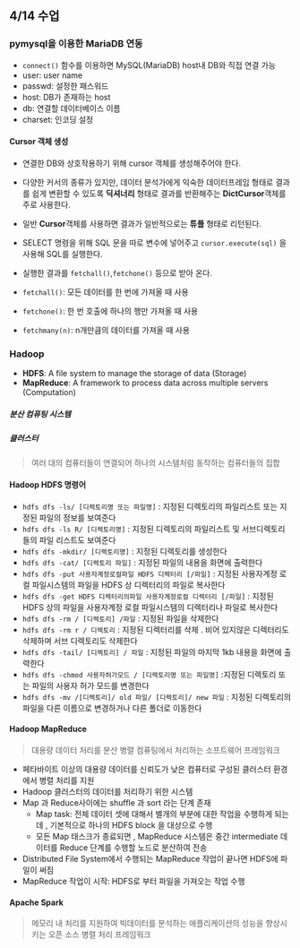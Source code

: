 ## 4/14 수업

### pymysql을 이용한 MariaDB 연동

*  `connect()` 함수를 이용하면 MySQL(MariaDB) host내 DB와 직접 연결 가능
* user: user name
* passwd: 설정한 패스워드
* host: DB가 존재하는 host
* db: 연결할 데이터베이스 이름
* charset: 인코딩 설정



#### Cursor 객체 생성

* 연결한 DB와 상호작용하기 위해 cursor 객체를 생성해주어야 한다.

* 다양한 커서의 종류가 있지만, 데이터 분석가에게 익숙한 데이터프레임 형태로 결과를 쉽게 변환할 수 있도록 **딕셔너리** 형태로 결과를 반환해주는 **DictCursor**객체를 주로 사용한다.

* 일반 **Cursor**객체를 사용하면 결과가 일반적으로는 **튜플** 형태로 리턴된다.

* SELECT 명령을 위해 SQL 문을 따로 변수에 넣어주고 `cursor.execute(sql)` 을 사용해 SQL를 실행한다.

* 실행한 결과를 `fetchall()`,`fetchone()` 등으로 받아 온다.

* `fetchall()`: 모든 데이터를 한 번에 가져올 때 사용

* `fetchone()`: 한 번 호출에 하나의 행만 가져올 때 사용

* `fetchmany(n)`: n개만큼의 데이터를 가져올 때 사용





### Hadoop

* **HDFS**: A file system to manage the storage of data (Storage)
* **MapReduce**: A framework to process data across multiple servers (Computation)





##### 분산 컴퓨팅 시스템



##### 클러스터

>  여러 대의 컴퓨터들이 연결되어 하나의 시스템처럼 동작하는 컴퓨터들의 집합





#### Hadoop HDFS 명령어

* `hdfs dfs -ls/ [디렉토리명 또는 파일명]`
  : 지정된 디렉토리의 파일리스트 또는 지정된 파일의 정보를 보여준다
* `hdfs dfs -ls R/ [디렉토리명]`
  : 지정된 디렉토리의 파일리스트 및 서브디렉토리들의 파일 리스트도 보여준다
* `hdfs dfs -mkdir/ [디렉토리명]`
  : 지정된 디렉토리를 생성한다
* `hdfs dfs -cat/ [디렉토리 파일]`
  : 지정된 파일의 내용을 화면에 출력한다
* `hdfs dfs -put 사용자계정로컬파일 HDFS 디렉터리 [/파일]`
  : 지정된 사용자계정 로컬 파일시스템의 파일을 HDFS 상 디렉터리의 파일로 복사한다
* `hdfs dfs -get HDFS 디렉터리의파일 사용자계정로컬 디렉터리 [/파일]`
  : 지정된 HDFS 상의 파일을 사용자계정 로컬 파일시스템의 디렉터리나 파일로 복사한다
* `hdfs dfs -rm / [디렉토리] /파일`
  : 지정된 파일을 삭제한다
* `hdfs dfs -rm r / 디렉토리`
  : 지정된 디렉터리를 삭제 . 비어 있지않은 디렉터리도 삭제하며 서브 디렉토리도 삭제한다
* `hdfs dfs -tail/ [디렉토리] / 파일`
  : 지정된 파일의 마지막 1kb 내용을 화면에 출력한다
* `hdfs dfs -chmod 사용자허가모드 / [디렉토리명 또는 파일명]`
  :지정된 디렉토리 또는 파일의 사용자 허가 모드를 변경한다
* `hdfs dfs -mv /[디렉토리]/ old 파일/ [디렉토리]/ new 파일`
  : 지정된 디렉토리의 파일을 다른 이름으로 변경하거나 다른 폴더로 이동한다




#### Hadoop MapReduce

> 대용량 데이터 처리를 분산 병렬 컴퓨팅에서 처리하는 소프트웨어 프레임워크

* 페타바이트 이상의 대용량 데이터를 신뢰도가 낮은 컴퓨터로 구성된 클러스터 환경에서 병렬 처리를 지원
* Hadoop 클러스터의 데이터를 처리하기 위한 시스템
* Map 과 Reduce사이에는 shuffle 과 sort 라는 단계 존재
  * Map task:  전체 데이터 셋에 대해서 별개의 부분에 대한 작업을 수행하게 되는데 , 기본적으로 하나의 HDFS block 을 대상으로 수행
  * 모든 Map 태스크가 종료되면 , MapReduce 시스템은 중간 intermediate 데이터를 Reduce 단계를 수행할 노드로 분산하여 전송
* Distributed File System에서 수행되는 MapReduce 작업이 끝나면 HDFS에 파일이 써짐
*  MapReduce 작업이 시작: HDFS로 부터 파일을 가져오는 작업 수행





#### Apache Spark

> 메모리 내 처리를 지원하여 빅데이터를 분석하는 애플리케이션의 성능을 향상시키는 오픈 소스 병렬 처리 프레임워크

